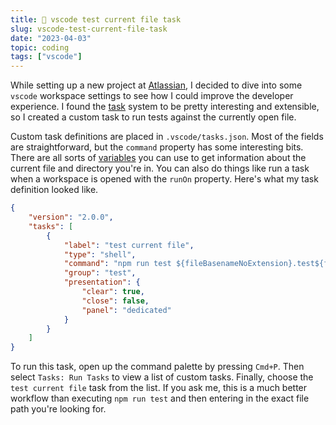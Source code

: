 ```yaml
---
title: 🧪 vscode test current file task
slug: vscode-test-current-file-task
date: "2023-04-03"
topic: coding
tags: ["vscode"]
---
```


While setting up a new project at [Atlassian][atlassian], I decided to dive into some `vscode` workspace settings to see how I could improve the developer experience. I found the [task][tasks] system to be pretty interesting and extensible, so I created a custom task to run tests against the currently open file.

Custom task definitions are placed in `.vscode/tasks.json`. Most of the fields are straightforward, but the `command` property has some interesting bits. There are all sorts of [variables][variables] you can use to get information about the current file and directory you're in. You can also do things like run a task when a workspace is opened with the `runOn` property. Here's what my task definition looked like.

```json
{
    "version": "2.0.0",
    "tasks": [
        {
            "label": "test current file",
            "type": "shell",
            "command": "npm run test ${fileBasenameNoExtension}.test${fileExtname}",
            "group": "test",
            "presentation": {
                "clear": true,
                "close": false,
                "panel": "dedicated"
            }
        }
    ]
}
```

To run this task, open up the command palette by pressing `Cmd+P`. Then select `Tasks: Run Tasks` to view a list of custom tasks. Finally, choose the `test current file` task from the list. If you ask me, this is a much better workflow than executing `npm run test` and then entering in the exact file path you're looking for.

[tasks]: https://code.visualstudio.com/docs/editor/tasks
[atlassian]: https://www.atlassian.com
[variables]: https://code.visualstudio.com/docs/editor/tasks#_variable-substitution

